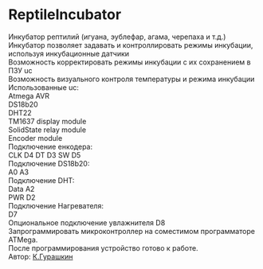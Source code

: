 ﻿# ReptileIncubator
 Инкубатор рептилий (игуана, эублефар, агама, черепаха и т.д.)</br>
 Инкубатор позволяет задавать и контроллировать режимы инкубации, используя инкубационные датчики</br>
 Возможность корректировать режимы инкубации с их сохранением в ПЗУ uc</br>
 Возможность визуального контроля температуры и режима инкубации</br>
Использованные uc:</br>
Atmega AVR</br>
DS18b20</br>
DHT22</br>
TM1637 display module</br>
SolidState relay module</br>
Encodеr module</br>
Подключение енкодера:</br>
CLK D4  DT D3  SW D5</br>
Подключение DS18b20:</br>
A0 A3</br>
Подключение DHT:</br>
Data A2</br>
PWR D2</br>
Подключение Нагревателя:</br>
D7</br>
Опциональное подключение увлажнителя D8</br>
Запрограммировать микроконтроллер на соместимом программаторе ATMega.</br>
После программирования устройство готово к работе.</br>
 Автор: [К.Гурашкин](<https://github.com/CrockoMan>)
